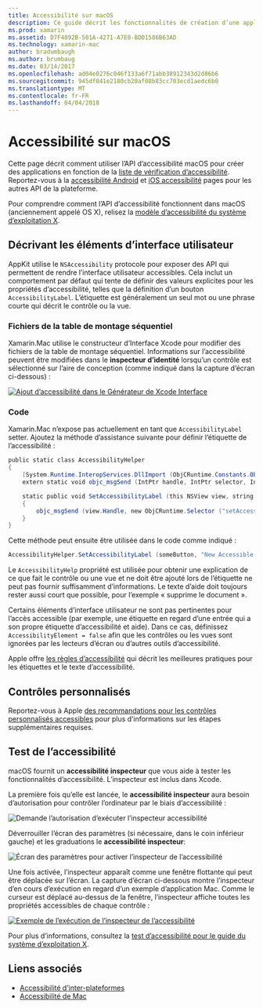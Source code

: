 ```yaml
---
title: Accessibilité sur macOS
description: Ce guide décrit les fonctionnalités de création d’une application Xamarin.Mac accessible.
ms.prod: xamarin
ms.assetid: D7F4892B-501A-4271-A7E0-BDD1586B63AD
ms.technology: xamarin-mac
author: bradumbaugh
ms.author: brumbaug
ms.date: 03/14/2017
ms.openlocfilehash: ad04e0276c046f133a6f71abb38912343d2d86b6
ms.sourcegitcommit: 945df041e2180cb20af08b83cc703ecd1aedc6b0
ms.translationtype: MT
ms.contentlocale: fr-FR
ms.lasthandoff: 04/04/2018
---
```

# <a name="accessibility-on-macos"></a>Accessibilité sur macOS

Cette page décrit comment utiliser l’API d’accessibilité macOS pour créer des applications en fonction de la [liste de vérification d’accessibilité](~/cross-platform/app-fundamentals/accessibility.md).
Reportez-vous à la [accessibilité Android](~/android/app-fundamentals/accessibility.md) et [iOS accessibilité](~/ios/app-fundamentals/accessibility.md) pages pour les autres API de la plateforme.

Pour comprendre comment l’API d’accessibilité fonctionnent dans macOS (anciennement appelé OS X), relisez la [modèle d’accessibilité du système d’exploitation X](https://developer.apple.com/library/mac/documentation/Accessibility/Conceptual/AccessibilityMacOSX/OSXAXmodel.html).

## <a name="describing-ui-elements"></a>Décrivant les éléments d’interface utilisateur

AppKit utilise le `NSAccessibility` protocole pour exposer des API qui permettent de rendre l’interface utilisateur accessibles. Cela inclut un comportement par défaut qui tente de définir des valeurs explicites pour les propriétés d’accessibilité, telles que la définition d’un bouton `AccessibilityLabel`. L’étiquette est généralement un seul mot ou une phrase courte qui décrit le contrôle ou la vue.

### <a name="storyboard-files"></a>Fichiers de la table de montage séquentiel

Xamarin.Mac utilise le constructeur d’Interface Xcode pour modifier des fichiers de la table de montage séquentiel.
Informations sur l’accessibilité peuvent être modifiées dans le **inspecteur d’identité** lorsqu’un contrôle est sélectionné sur l’aire de conception (comme indiqué dans la capture d’écran ci-dessous) :

[![Ajout d’accessibilité dans le Générateur de Xcode Interface](accessibility-images/xcode.png "Ajout d’accessibilité dans le Générateur de Xcode Interface")](accessibility-images/xcode-large.png#lightbox)

### <a name="code"></a>Code

Xamarin.Mac n’expose pas actuellement en tant que `AccessibilityLabel` setter.  Ajoutez la méthode d’assistance suivante pour définir l’étiquette de l’accessibilité :

```csharp
public static class AccessibilityHelper
{
    [System.Runtime.InteropServices.DllImport (ObjCRuntime.Constants.ObjectiveCLibrary)]
    extern static void objc_msgSend (IntPtr handle, IntPtr selector, IntPtr label);

    static public void SetAccessibilityLabel (this NSView view, string value)
    {
        objc_msgSend (view.Handle, new ObjCRuntime.Selector ("setAccessibilityLabel:").Handle, new NSString (value).Handle);
    }
}
```

Cette méthode peut ensuite être utilisée dans le code comme indiqué :

```csharp
AccessibilityHelper.SetAccessibilityLabel (someButton, "New Accessible Description");
```

Le `AccessibilityHelp` propriété est utilisée pour obtenir une explication de ce que fait le contrôle ou une vue et ne doit être ajouté lors de l’étiquette ne peut pas fournir suffisamment d’informations. Le texte d’aide doit toujours rester aussi court que possible, pour l’exemple « supprime le document ».

Certains éléments d’interface utilisateur ne sont pas pertinentes pour l’accès accessible (par exemple, une étiquette en regard d’une entrée qui a son propre étiquette d’accessibilité et aide).
Dans ce cas, définissez `AccessibilityElement = false` afin que les contrôles ou les vues sont ignorées par les lecteurs d’écran ou d’autres outils d’accessibilité.

Apple offre [les règles d’accessibilité](https://developer.apple.com/library/mac/documentation/Accessibility/Conceptual/AccessibilityMacOSX/EnhancingtheAccessibilityofStandardAppKitControls.html) qui décrit les meilleures pratiques pour les étiquettes et le texte d’accessibilité.

## <a name="custom-controls"></a>Contrôles personnalisés

Reportez-vous à Apple [des recommandations pour les contrôles personnalisés accessibles](https://developer.apple.com/library/mac/documentation/Accessibility/Conceptual/AccessibilityMacOSX/ImplementingAccessibilityforCustomControls.html) pour plus d’informations sur les étapes supplémentaires requises.

## <a name="testing-accessibility"></a>Test de l’accessibilité

macOS fournit un **accessibilité inspecteur** que vous aide à tester les fonctionnalités d’accessibilité. L’inspecteur est inclus dans Xcode.

La première fois qu’elle est lancée, le **accessibilité inspecteur** aura besoin d’autorisation pour contrôler l’ordinateur par le biais d’accessibilité :

![Demande l’autorisation d’exécuter l’inspecteur accessibilité](accessibility-images/accessibility-inspector-1.png "demande l’autorisation d’exécuter l’inspecteur d’accessibilité")

Déverrouiller l’écran des paramètres (si nécessaire, dans le coin inférieur gauche) et les graduations le **accessibilité inspecteur**:

![Écran des paramètres pour activer l’inspecteur de l’accessibilité](accessibility-images/accessibility-inspector-2.png "écran des paramètres pour activer l’inspecteur de l’accessibilité")

Une fois activée, l’inspecteur apparaît comme une fenêtre flottante qui peut être déplacée sur l’écran. La capture d’écran ci-dessous montre l’inspecteur d’en cours d’exécution en regard d’un exemple d’application Mac. Comme le curseur est déplacé au-dessus de la fenêtre, l’inspecteur affiche toutes les propriétés accessibles de chaque contrôle :

[![Exemple de l’exécution de l’inspecteur de l’accessibilité](accessibility-images/accessibility-example.png "en cours d’exécution de l’exemple d’accessibilité inspecteur")](accessibility-images/accessibility-example-large.png#lightbox)

Pour plus d’informations, consultez la [test d’accessibilité pour le guide du système d’exploitation X](https://developer.apple.com/library/mac/documentation/Accessibility/Conceptual/AccessibilityMacOSX/OSXAXTestingApps.html).



## <a name="related-links"></a>Liens associés

- [Accessibilité d’inter-plateformes](~/cross-platform/app-fundamentals/accessibility.md)
- [Accessibilité de Mac](https://www.apple.com/accessibility/mac/)
